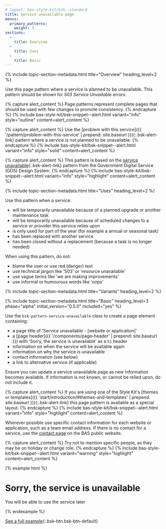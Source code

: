 ```yaml
---
# layout: bas-style-kit/bsk--standard
title: Service unavailable page
menus:
  primary_patterns:
    weight: 3
sections:
  -
    title: Overview
  -
    title: Uses
  -
    title: Basic
---
```


{% include topic-section-metadata.html
  title="Overview"
  heading_level=2
%}

Use this page pattern where a service is planned to be unavailable. This pattern should be shown for
*503 Service Unvailable* errors.

{% capture alert_content %}
Page patterns represent complete pages that should be used with few changes to promote consistency.
{% endcapture %}
{% include bas-style-kit/bsk-snippet--alert.html
  variant="info"
  style="outline"
  content=alert_content
%}

{% capture alert_content %}
Use the
[problem with this service]({{ '/pattern/problem-with-this-service' | prepend: site.baseurl }}){:.bsk-alert-link}
pattern where a service is not planned to be unavailable.
{% endcapture %}
{% include bas-style-kit/bsk-snippet--alert.html
  variant="info"
  style="solid"
  content=alert_content
%}

{% capture alert_content %}
This pattern is based on the
[service unavailable](https://design-system.service.gov.uk/patterns/service-unavailable-pages/){:.bsk-alert-link} pattern
from the Government Digital Service (GDS) Design System.
{% endcapture %}
{% include bas-style-kit/bsk-snippet--alert.html
  variant="info"
  style="highlight"
  content=alert_content
%}

{% include topic-section-metadata.html
  title="Uses"
  heading_level=2
%}

Use this pattern when a service:

* will be temporarily unavailable because of a planned upgrade or another maintenance task
* will be temporarily unavailable because of scheduled changes to a service or provider this service relies upon
* is only used for part of the year (for example a annual or seasonal task)
* has been replaced with another service
* has been closed without a replacement (because a task is no longer needed)

When using this pattern, do not:

* blame the user or use red (danger) text
* use technical jargon like '503' or 'resource unavailable'
* use vague terms like 'we are making improvements'
* use informal or humourous words like 'oops'

{% include topic-section-metadata.html
  title="Variants"
  heading_level=2
%}

{% include topic-section-metadata.html
  title="Basic"
  heading_level=3
  phase="alpha"
  initial_version="0.5.0"
  included="yes"
%}

Use the `bsk-pattern-service-unavailable` class to create a page element containing:

* a page title of 'Service unavailable - [website or application]'
* a [page header]({{ '/components/page-header' | prepend: site.baseurl }}) with 'Sorry, the service is unavailable' as a
  `h1` header
* information on when the service will be available again
* information on why the service is unavailable
* contact information (see below)
* a link to alternative service (if applicable)

Ensure you can update a service unavailable page as new information becomes available. If information is not known, or
cannot be relied upon, do not include it.

{% capture alert_content %}
If you are using one of the Style Kit's [themes or templates]({{ 'start/introduction/#themes-and-templates' | prepend: site.baseurl }}){:.bsk-alert-link} this page pattern is available as a special layout.
{% endcapture %}
{% include bas-style-kit/bsk-snippet--alert.html
  variant="info"
  style="highlight"
  content=alert_content
%}

Wherever possible use specific contact information for each website or application, such as a team email address. If
there is no contact for a service, use the [contact page](https://www.bas.ac.uk/about/contact-bas/) on the BAS public
website.

{% capture alert_content %}
Try not to mention specific people, as they may be on holiday or change role.
{% endcapture %}
{% include bas-style-kit/bsk-snippet--alert.html
  variant="warning"
  style="highlight"
  content=alert_content
%}

{% example html %}
<main class="bsk-pattern-service-unavailable">
  <h1 class="bsk-page-header">Sorry, the service is unavailable</h1>
  <p class="bsk-lead">You will be able to use the service later</p>
</main>
{% endexample %}

[See a full example](https://style-kit-testbed.web.bas.ac.uk/master/p/0002--service-unavailable-basic.html){:.bsk-btn.bsk-btn-default}
